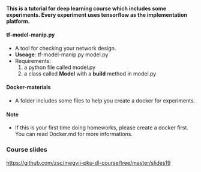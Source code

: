 #### This is a tutorial for deep learning course which includes some experiments. Every experiment uses tensorflow as the implementation platform.

#### tf-model-manip.py
- A tool for checking your network design.
- **Useage**: tf-model-manip.py model.py
- Requirements: 
  1. a python file called model.py
  2. a class called **Model** with a **build** method in model.py

#### Docker-materials
- A folder includes some files to help you create a docker for experiments.

#### Note
- If this is your first time doing homeworks, please create a docker first. You can read Docker.md for more informations.

### Course slides
https://github.com/zsc/megvii-pku-dl-course/tree/master/slides19

